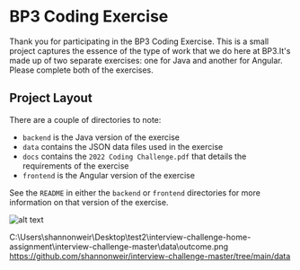 # BP3 Coding Exercise
Thank you for participating in the BP3 Coding Exercise. This is a small project captures the essence of the type of
work that we do here at BP3.It's made up of two separate  exercises: one for Java and another for Angular. 
Please complete both of the exercises.

## Project Layout
There are a couple of directories to note:
* `backend` is the Java version of the exercise
* `data` contains the JSON data files used in the exercise
* `docs` contains the `2022 Coding Challenge.pdf` that details the requirements of the exercise
* `frontend` is the Angular version of the exercise

See the `README` in either the `backend` or `frontend` directories for more information on that version of the 
exercise.

![alt text](https://github.com/shannonweir/interview-challenge-master/tree/main/data/outcome.png?raw=true)


C:\Users\shannonweir\Desktop\test2\interview-challenge-home-assignment\interview-challenge-master\data\outcome.png
https://github.com/shannonweir/interview-challenge-master/tree/main/data



